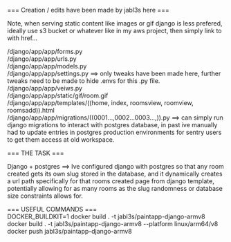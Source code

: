 === Creation / edits have been made by jabl3s here ===  
  
Note, when serving static content like images or gif django is less prefered, ideally use s3 bucket or whatever like in my aws project, then simply link to with href...  
  
/django/app/app/forms.py  
/django/app/app/urls.py  
/django/app/app/models.py  
/django/app/app/settings.py ==> only tweaks have been made here, further tweaks need to be made to hide .envs for this .py file.  
/django/app/app/veiws.py  
/django/app/app/static/gif/room.gif  
/django/app/app/templates/((home, index, roomsview, roomview, roomsadd)).html  
/django/app/app/migrations/((0001...,0002...0003...,)).py ==> can simply run django migrations to interact with postgres database, in past ive manually had to update entries in postgres production environments for sentry users to get them access at old workspace.  

=== THE TASK ===  
  
Django + postgres  ==> Ive configured django with postgres so that any room created gets its own slug stored in the database, and it dynamically creates a url path specifically for that rooms created page from django template, potentially allowing for as many rooms as the slug randomness or database size constraints allows for.  
  
=== USEFUL COMMANDS ===  
DOCKER_BUILDKIT=1 docker build . -t jabl3s/paintapp-django-armv8  
docker build . -t jabl3s/paintapp-django-armv8 --platform linux/arm64/v8  
docker push jabl3s/paintapp-django-armv8  

  

